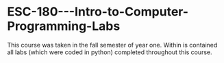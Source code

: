 # ESC-180---Intro-to-Computer-Programming-Labs

This course was taken in the fall semester of year one. Within is contained all labs (which were coded in python) completed throughout this course. 
